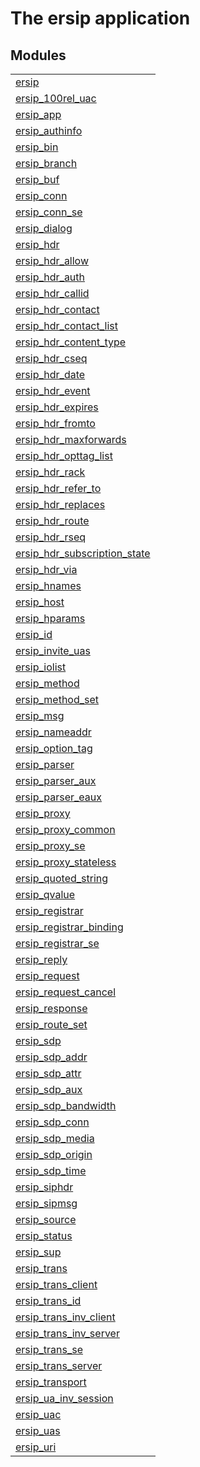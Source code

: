

# The ersip application #


## Modules ##


<table width="100%" border="0" summary="list of modules">
<tr><td><a href="ersip.md" class="module">ersip</a></td></tr>
<tr><td><a href="ersip_100rel_uac.md" class="module">ersip_100rel_uac</a></td></tr>
<tr><td><a href="ersip_app.md" class="module">ersip_app</a></td></tr>
<tr><td><a href="ersip_authinfo.md" class="module">ersip_authinfo</a></td></tr>
<tr><td><a href="ersip_bin.md" class="module">ersip_bin</a></td></tr>
<tr><td><a href="ersip_branch.md" class="module">ersip_branch</a></td></tr>
<tr><td><a href="ersip_buf.md" class="module">ersip_buf</a></td></tr>
<tr><td><a href="ersip_conn.md" class="module">ersip_conn</a></td></tr>
<tr><td><a href="ersip_conn_se.md" class="module">ersip_conn_se</a></td></tr>
<tr><td><a href="ersip_dialog.md" class="module">ersip_dialog</a></td></tr>
<tr><td><a href="ersip_hdr.md" class="module">ersip_hdr</a></td></tr>
<tr><td><a href="ersip_hdr_allow.md" class="module">ersip_hdr_allow</a></td></tr>
<tr><td><a href="ersip_hdr_auth.md" class="module">ersip_hdr_auth</a></td></tr>
<tr><td><a href="ersip_hdr_callid.md" class="module">ersip_hdr_callid</a></td></tr>
<tr><td><a href="ersip_hdr_contact.md" class="module">ersip_hdr_contact</a></td></tr>
<tr><td><a href="ersip_hdr_contact_list.md" class="module">ersip_hdr_contact_list</a></td></tr>
<tr><td><a href="ersip_hdr_content_type.md" class="module">ersip_hdr_content_type</a></td></tr>
<tr><td><a href="ersip_hdr_cseq.md" class="module">ersip_hdr_cseq</a></td></tr>
<tr><td><a href="ersip_hdr_date.md" class="module">ersip_hdr_date</a></td></tr>
<tr><td><a href="ersip_hdr_event.md" class="module">ersip_hdr_event</a></td></tr>
<tr><td><a href="ersip_hdr_expires.md" class="module">ersip_hdr_expires</a></td></tr>
<tr><td><a href="ersip_hdr_fromto.md" class="module">ersip_hdr_fromto</a></td></tr>
<tr><td><a href="ersip_hdr_maxforwards.md" class="module">ersip_hdr_maxforwards</a></td></tr>
<tr><td><a href="ersip_hdr_opttag_list.md" class="module">ersip_hdr_opttag_list</a></td></tr>
<tr><td><a href="ersip_hdr_rack.md" class="module">ersip_hdr_rack</a></td></tr>
<tr><td><a href="ersip_hdr_refer_to.md" class="module">ersip_hdr_refer_to</a></td></tr>
<tr><td><a href="ersip_hdr_replaces.md" class="module">ersip_hdr_replaces</a></td></tr>
<tr><td><a href="ersip_hdr_route.md" class="module">ersip_hdr_route</a></td></tr>
<tr><td><a href="ersip_hdr_rseq.md" class="module">ersip_hdr_rseq</a></td></tr>
<tr><td><a href="ersip_hdr_subscription_state.md" class="module">ersip_hdr_subscription_state</a></td></tr>
<tr><td><a href="ersip_hdr_via.md" class="module">ersip_hdr_via</a></td></tr>
<tr><td><a href="ersip_hnames.md" class="module">ersip_hnames</a></td></tr>
<tr><td><a href="ersip_host.md" class="module">ersip_host</a></td></tr>
<tr><td><a href="ersip_hparams.md" class="module">ersip_hparams</a></td></tr>
<tr><td><a href="ersip_id.md" class="module">ersip_id</a></td></tr>
<tr><td><a href="ersip_invite_uas.md" class="module">ersip_invite_uas</a></td></tr>
<tr><td><a href="ersip_iolist.md" class="module">ersip_iolist</a></td></tr>
<tr><td><a href="ersip_method.md" class="module">ersip_method</a></td></tr>
<tr><td><a href="ersip_method_set.md" class="module">ersip_method_set</a></td></tr>
<tr><td><a href="ersip_msg.md" class="module">ersip_msg</a></td></tr>
<tr><td><a href="ersip_nameaddr.md" class="module">ersip_nameaddr</a></td></tr>
<tr><td><a href="ersip_option_tag.md" class="module">ersip_option_tag</a></td></tr>
<tr><td><a href="ersip_parser.md" class="module">ersip_parser</a></td></tr>
<tr><td><a href="ersip_parser_aux.md" class="module">ersip_parser_aux</a></td></tr>
<tr><td><a href="ersip_parser_eaux.md" class="module">ersip_parser_eaux</a></td></tr>
<tr><td><a href="ersip_proxy.md" class="module">ersip_proxy</a></td></tr>
<tr><td><a href="ersip_proxy_common.md" class="module">ersip_proxy_common</a></td></tr>
<tr><td><a href="ersip_proxy_se.md" class="module">ersip_proxy_se</a></td></tr>
<tr><td><a href="ersip_proxy_stateless.md" class="module">ersip_proxy_stateless</a></td></tr>
<tr><td><a href="ersip_quoted_string.md" class="module">ersip_quoted_string</a></td></tr>
<tr><td><a href="ersip_qvalue.md" class="module">ersip_qvalue</a></td></tr>
<tr><td><a href="ersip_registrar.md" class="module">ersip_registrar</a></td></tr>
<tr><td><a href="ersip_registrar_binding.md" class="module">ersip_registrar_binding</a></td></tr>
<tr><td><a href="ersip_registrar_se.md" class="module">ersip_registrar_se</a></td></tr>
<tr><td><a href="ersip_reply.md" class="module">ersip_reply</a></td></tr>
<tr><td><a href="ersip_request.md" class="module">ersip_request</a></td></tr>
<tr><td><a href="ersip_request_cancel.md" class="module">ersip_request_cancel</a></td></tr>
<tr><td><a href="ersip_response.md" class="module">ersip_response</a></td></tr>
<tr><td><a href="ersip_route_set.md" class="module">ersip_route_set</a></td></tr>
<tr><td><a href="ersip_sdp.md" class="module">ersip_sdp</a></td></tr>
<tr><td><a href="ersip_sdp_addr.md" class="module">ersip_sdp_addr</a></td></tr>
<tr><td><a href="ersip_sdp_attr.md" class="module">ersip_sdp_attr</a></td></tr>
<tr><td><a href="ersip_sdp_aux.md" class="module">ersip_sdp_aux</a></td></tr>
<tr><td><a href="ersip_sdp_bandwidth.md" class="module">ersip_sdp_bandwidth</a></td></tr>
<tr><td><a href="ersip_sdp_conn.md" class="module">ersip_sdp_conn</a></td></tr>
<tr><td><a href="ersip_sdp_media.md" class="module">ersip_sdp_media</a></td></tr>
<tr><td><a href="ersip_sdp_origin.md" class="module">ersip_sdp_origin</a></td></tr>
<tr><td><a href="ersip_sdp_time.md" class="module">ersip_sdp_time</a></td></tr>
<tr><td><a href="ersip_siphdr.md" class="module">ersip_siphdr</a></td></tr>
<tr><td><a href="ersip_sipmsg.md" class="module">ersip_sipmsg</a></td></tr>
<tr><td><a href="ersip_source.md" class="module">ersip_source</a></td></tr>
<tr><td><a href="ersip_status.md" class="module">ersip_status</a></td></tr>
<tr><td><a href="ersip_sup.md" class="module">ersip_sup</a></td></tr>
<tr><td><a href="ersip_trans.md" class="module">ersip_trans</a></td></tr>
<tr><td><a href="ersip_trans_client.md" class="module">ersip_trans_client</a></td></tr>
<tr><td><a href="ersip_trans_id.md" class="module">ersip_trans_id</a></td></tr>
<tr><td><a href="ersip_trans_inv_client.md" class="module">ersip_trans_inv_client</a></td></tr>
<tr><td><a href="ersip_trans_inv_server.md" class="module">ersip_trans_inv_server</a></td></tr>
<tr><td><a href="ersip_trans_se.md" class="module">ersip_trans_se</a></td></tr>
<tr><td><a href="ersip_trans_server.md" class="module">ersip_trans_server</a></td></tr>
<tr><td><a href="ersip_transport.md" class="module">ersip_transport</a></td></tr>
<tr><td><a href="ersip_ua_inv_session.md" class="module">ersip_ua_inv_session</a></td></tr>
<tr><td><a href="ersip_uac.md" class="module">ersip_uac</a></td></tr>
<tr><td><a href="ersip_uas.md" class="module">ersip_uas</a></td></tr>
<tr><td><a href="ersip_uri.md" class="module">ersip_uri</a></td></tr></table>


